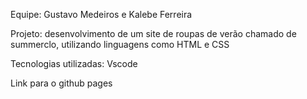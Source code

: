 Equipe: Gustavo Medeiros e Kalebe Ferreira

Projeto:
desenvolvimento de um site de roupas de verão chamado de summerclo, utilizando linguagens como HTML e CSS

Tecnologias utilizadas:
Vscode

Link para o github pages

